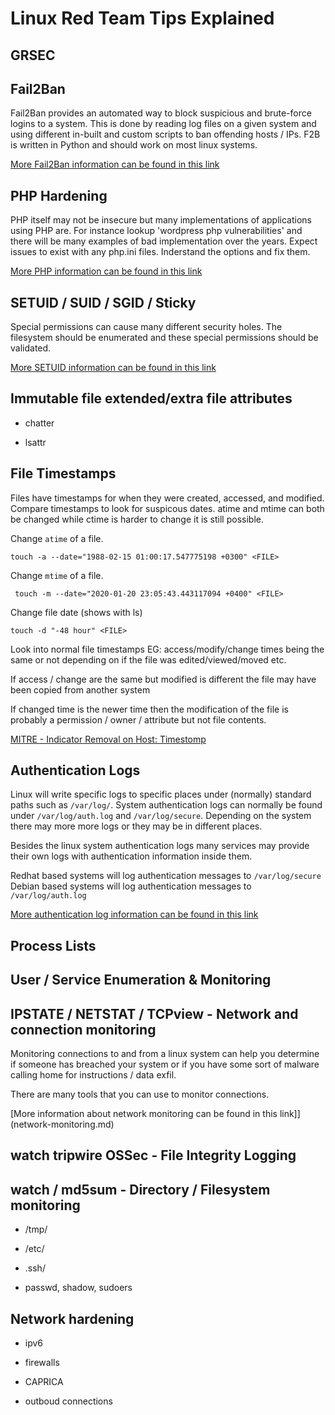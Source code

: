 # Linux Red Team Tips Explained

## GRSEC

## Fail2Ban

Fail2Ban provides an automated way to block suspicious and brute-force logins to a system. This is done by reading log files on a given system and using different in-built and custom scripts to ban offending hosts / IPs. F2B is written in Python and should work on most linux systems.

[More Fail2Ban information can be found in this link](Fail2Ban.md)

## PHP Hardening
PHP itself may not be insecure but many implementations of applications using PHP are. For instance lookup 'wordpress php vulnerabilities' and there will be many examples of bad implementation over the years. Expect issues to exist with any php.ini files. Inderstand the options and fix them.

[More PHP information can be found in this link](php.md)

## SETUID / SUID / SGID / Sticky

Special permissions can cause many different security holes. The filesystem should be enumerated and these special permissions should be validated.

[More SETUID information can be found in this link](setuid.md)

## Immutable file extended/extra file attributes

- chatter

- lsattr

## File Timestamps

Files have timestamps for when they were created, accessed, and modified. Compare timestamps to look for suspicous dates. atime and mtime can both be changed while ctime is harder to change it is still possible.

Change `atime` of a file.

```shell
touch -a --date="1988-02-15 01:00:17.547775198 +0300" <FILE>
```

Change `mtime` of a file.

```shell
 touch -m --date="2020-01-20 23:05:43.443117094 +0400" <FILE>
```

Change file date (shows with ls)

```shell
touch -d "-48 hour" <FILE>
```

Look into normal file timestamps EG: access/modify/change times being the same or not depending on if the file was edited/viewed/moved etc.

If access / change are the same but modified is different the file may have been copied from another system

If changed time is the newer time then the modification of the file is probably a permission / owner / attribute but not file contents.

[MITRE - Indicator Removal on Host: Timestomp ](https://attack.mitre.org/techniques/T1070/006/)

## Authentication Logs

Linux will write specific logs to specific places under (normally) standard paths such as ```/var/log/```. System authentication logs can normally be found under `/var/log/auth.log` and `/var/log/secure`. Depending on the system there may more more logs or they may be in different places. 

Besides the linux system authentication logs many services may provide their own logs with authentication information inside them.

Redhat based systems will log authentication messages to `/var/log/secure`
Debian based systems will log authentication messages to `/var/log/auth.log`

[More authentication log information can be found in this link](authentication-logs.md)

## Process Lists

## User / Service Enumeration & Monitoring

## IPSTATE / NETSTAT / TCPview - Network and connection monitoring

Monitoring connections to and from a linux system can help you determine if someone has breached your system or if you have some sort of malware calling home for instructions / data exfil. 

There are many tools that you can use to monitor connections. 

[More information about network monitoring can be found in this link]](network-monitoring.md)

## watch tripwire OSSec - File Integrity Logging

## watch / md5sum - Directory / Filesystem monitoring

- /tmp/

- /etc/

- .ssh/

- passwd, shadow, sudoers


## Network hardening

- ipv6

- firewalls

- CAPRICA
  
- outboud connections